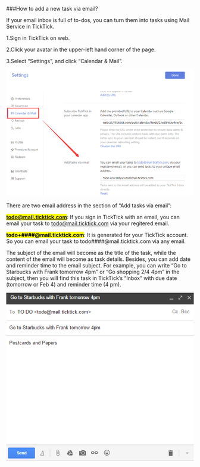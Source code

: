 ###How to add a new task via email?

If your email inbox is full of to-dos, you can turn them into tasks using Mail Service in TickTick.

1.Sign in TickTick on web.

2.Click your avatar in the upper-left hand corner of the page.

3.Select “Settings”, and click “Calendar & Mail”.

![](viaemail.png)

There are two email address in the section of “Add tasks via email”:

**<mark>todo@mail.ticktick.com</mark>**: If you sign in TickTick with an email, you can email your task to todo@mail.ticktick.com via your regitered email.


**<mark>todo+####@mail.ticktick.com<mark>**: It is generated for your TickTick account. So you can email your task to todo####@mail.ticktick.com via any email.


The subject of the email will become as the title of the task, while the content of the email will become as task details. Besides, you can add date and reminder time to the email subject. For example, you can write “Go to Starbucks with Frank tomorrow 4pm” or “Go shopping 2/4 4pm” in the subject, then you will find this task in TickTick’s “Inbox” with due date (tomorrow or Feb 4) and reminder time (4 pm).


![](../images/email.png)
